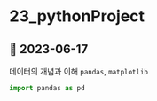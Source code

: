 # 23_pythonProject

## 💖 2023-06-17

데이터의 개념과 이해 `pandas`, `matplotlib`

``` python
import pandas as pd
```
